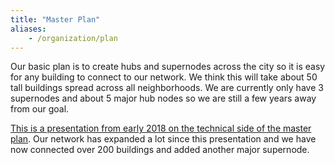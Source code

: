 ```yaml
---
title: "Master Plan"
aliases:
    - /organization/plan
---
```


Our basic plan is to create hubs and supernodes across the city so it is easy for any building to connect to our network. We think this will take about 50 tall buildings spread across all neighborhoods. We are currently only have 3 supernodes and about 5 major hub nodes so we are still a few years away from our goal.

[This is a presentation from early 2018 on the technical side of the master plan](https://docs.google.com/presentation/d/1VVboouxNe0OIjGiqTfW6fwpZZZ9LM5JD-119bJy63Vw/present). Our network has expanded a lot since this presentation and we have now connected over 200 buildings and added another major supernode.

